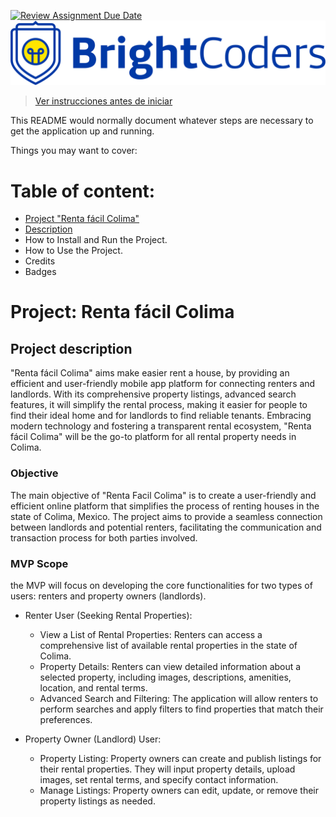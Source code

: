 [![Review Assignment Due Date](https://classroom.github.com/assets/deadline-readme-button-24ddc0f5d75046c5622901739e7c5dd533143b0c8e959d652212380cedb1ea36.svg)](https://classroom.github.com/a/p7tyAGeS)
![BrightCoders Logo](img/logo.png)


> [Ver instrucciones antes de iniciar](./instructions/instructions.md)

This README would normally document whatever steps are necessary to get the application up and running.

Things you may want to cover:

# Table of content:

- [Project "Renta fácil Colima"](#proyecto-renta-fácil-colima)
- [Description](#project-description)
- How to Install and Run the Project.
- How to Use the Project.
- Credits
- Badges

# Project: Renta fácil Colima
## Project description

"Renta fácil Colima" aims make easier rent a house, by providing an efficient and user-friendly mobile app platform for connecting renters and landlords. With its comprehensive property listings, advanced search features, it will simplify the rental process, making it easier for people to find their ideal home and for landlords to find reliable tenants. Embracing modern technology and fostering a transparent rental ecosystem, "Renta fácil Colima" will be the go-to platform for all rental property needs in Colima.

### Objective

The main objective of "Renta Facil Colima" is to create a user-friendly and efficient online platform that simplifies the process of renting houses in the state of Colima, Mexico. The project aims to provide a seamless connection between landlords and potential renters, facilitating the communication and transaction process for both parties involved.

### MVP Scope

the MVP will focus on developing the core functionalities for two types of users: renters and property owners (landlords).

* Renter User (Seeking Rental Properties):
    * View a List of Rental Properties: Renters can access a comprehensive list of available rental properties in the state of Colima.
    * Property Details: Renters can view detailed information about a selected property, including images, descriptions, amenities, location, and rental terms.
    * Advanced Search and Filtering: The application will allow renters to perform searches and apply filters to find properties that match their preferences.

* Property Owner (Landlord) User:
    * Property Listing: Property owners can create and publish listings for their rental properties. They will input property details, upload images, set rental terms, and specify contact information.
    * Manage Listings: Property owners can edit, update, or remove their property listings as needed.